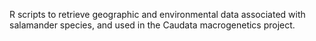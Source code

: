 R scripts to retrieve geographic and environmental data associated with salamander species, and used in the Caudata macrogenetics project. 
